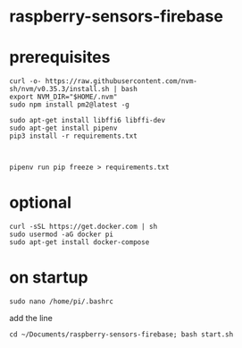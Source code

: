 # raspberry-sensors-firebase

# prerequisites
   

    curl -o- https://raw.githubusercontent.com/nvm-sh/nvm/v0.35.3/install.sh | bash
    export NVM_DIR="$HOME/.nvm"
    sudo npm install pm2@latest -g
    
    sudo apt-get install libffi6 libffi-dev
    sudo apt-get install pipenv
    pip3 install -r requirements.txt
    
    
    
    pipenv run pip freeze > requirements.txt

# optional
    curl -sSL https://get.docker.com | sh
    sudo usermod -aG docker pi 
    sudo apt-get install docker-compose

# on startup
    sudo nano /home/pi/.bashrc
add the line    
    
    cd ~/Documents/raspberry-sensors-firebase; bash start.sh